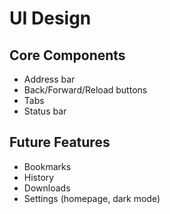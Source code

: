 # UI Design

## Core Components
- Address bar
- Back/Forward/Reload buttons
- Tabs
- Status bar

## Future Features
- Bookmarks
- History
- Downloads
- Settings (homepage, dark mode)
